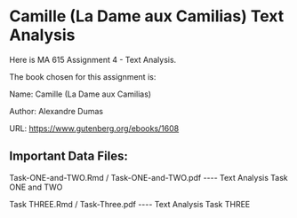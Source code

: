 # Camille (La Dame aux Camilias) Text Analysis

Here is MA 615 Assignment 4 - Text Analysis.

The book chosen for this assignment is:  

Name: Camille (La Dame aux Camilias)

Author: Alexandre Dumas

URL: https://www.gutenberg.org/ebooks/1608

## Important Data Files:

Task-ONE-and-TWO.Rmd / Task-ONE-and-TWO.pdf ---- Text Analysis Task ONE and TWO

Task THREE.Rmd / Task-Three.pdf ---- Text Analysis Task THREE
